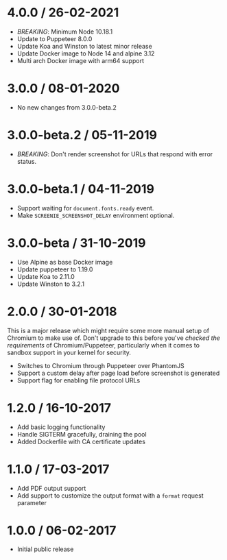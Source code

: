 # 4.0.0 / 26-02-2021

- _BREAKING_: Minimum Node 10.18.1
- Update to Puppeteer 8.0.0
- Update Koa and Winston to latest minor release
- Update Docker image to Node 14 and alpine 3.12
- Multi arch Docker image with arm64 support

# 3.0.0 / 08-01-2020

- No new changes from 3.0.0-beta.2

# 3.0.0-beta.2 / 05-11-2019

- _BREAKING_: Don't render screenshot for URLs that respond with error status.

# 3.0.0-beta.1 / 04-11-2019

- Support waiting for `document.fonts.ready` event.
- Make `SCREENIE_SCREENSHOT_DELAY` environment optional.

# 3.0.0-beta / 31-10-2019

- Use Alpine as base Docker image
- Update puppeteer to 1.19.0
- Update Koa to 2.11.0
- Update Winston to 3.2.1

# 2.0.0 / 30-01-2018

This is a major release which might require some more manual setup of
Chromium to make use of. Don't upgrade to this before you've _checked the
requirements_ of Chromium/Puppeteer, particularly when it comes to sandbox
support in your kernel for security.

- Switches to Chromium through Puppeteer over PhantomJS
- Support a custom delay after page load before screenshot is generated
- Support flag for enabling file protocol URLs

# 1.2.0 / 16-10-2017

- Add basic logging functionality
- Handle SIGTERM gracefully, draining the pool
- Added Dockerfile with CA certificate updates

# 1.1.0 / 17-03-2017

- Add PDF output support
- Add support to customize the output format with a `format` request parameter

# 1.0.0 / 06-02-2017

- Initial public release
